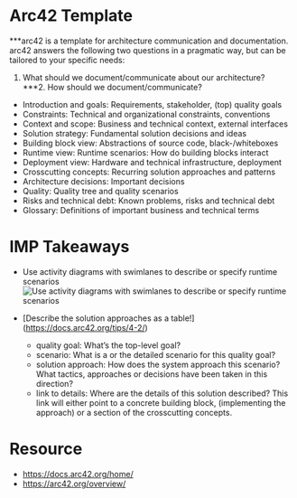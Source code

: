 
# Arc42 Template
***arc42 is a template for architecture communication and documentation.   
arc42 answers the following two questions in a pragmatic way, but can be tailored to your specific needs:   
1. What should we document/communicate about our architecture?   
***2. How should we document/communicate?   

- Introduction and goals: Requirements, stakeholder, (top) quality goals  
- Constraints: Technical and organizational constraints, conventions  
- Context and scope: Business and technical context, external interfaces  
- Solution strategy: Fundamental solution decisions and ideas  
- Building block view: Abstractions of source code, black-/whiteboxes  
- Runtime view: Runtime scenarios: How do building blocks interact  
- Deployment view: Hardware and technical infrastructure, deployment  
- Crosscutting concepts: Recurring solution approaches and patterns  
- Architecture decisions: Important decisions  
- Quality: Quality tree and quality scenarios  
- Risks and technical debt: Known problems, risks and technical debt  
- Glossary: Definitions of important business and technical terms  

# IMP Takeaways 

- Use activity diagrams with swimlanes to describe or specify runtime scenarios
![Use activity diagrams with swimlanes to describe or specify runtime scenarios](https://docs.arc42.org/images/06-activity-with-swimlane.png)

- [Describe the solution approaches as a table!] (https://docs.arc42.org/tips/4-2/)
  - quality goal: What’s the top-level goal?
  - scenario: What is a or the detailed scenario for this quality goal?
  - solution approach: How does the system approach this scenario? What tactics, approaches or decisions have been taken in this direction?
  - link to details: Where are the details of this solution described? This link will either point to a concrete building block, (implementing the approach) or a section of the crosscutting concepts.
  

# Resource
- https://docs.arc42.org/home/ 
- https://arc42.org/overview/


